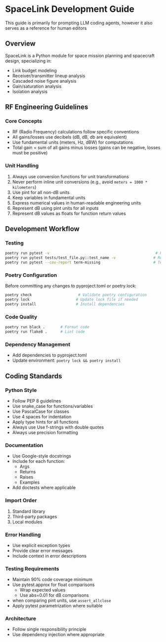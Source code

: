 # SpaceLink Development Guide
This guide is primarily for prompting LLM coding agents, however it also
serves as a reference for human editors

## Overview

SpaceLink is a Python module for space mission planning and spacecraft design, specializing in:
- Link budget modeling
- Receiver/transmitter lineup analysis
- Cascaded noise figure analysis
- Gain/saturation analysis
- Isolation analysis

## RF Engineering Guidelines

### Core Concepts
- RF (Radio Frequency) calculations follow specific conventions
- All gains/losses use decibels (dB, dB, db are equivalent)
- Use fundamental units (meters, Hz, dBW) for computations
- Total gain = sum of all gains minus losses (gains can be negative, losses must be positive)

### Unit Handling
1. Always use conversion functions for unit transformations
2. Never perform inline unit conversions (e.g., avoid `meters = 1000 * kilometers`)
3. Use pint for all non-dB units
4. Keep variables in fundamental units
5. Express numerical values in human-readable engineering units
6. Represent dB using pint units for all inputs
6. Represent dB values as floats for function return values

## Development Workflow

### Testing
```bash
poetry run pytest -v                                                # Run all tests
poetry run pytest tests/test_file.py::test_name -v                 # Run specific test
poetry run pytest --cov-report term-missing                        # Test coverage
```

### Poetry Configuration
Before committing any changes to pyproject.toml or poetry.lock:
```bash
poetry check                     # Validate poetry configuration
poetry lock                     # Update lock file if needed
poetry install                  # Install dependencies
```

### Code Quality
```bash
poetry run black .       # Format code
poetry run flake8 .      # Lint code
```

### Dependency Management
- Add dependencies to pyproject.toml
- Update environment: `poetry lock && poetry install`

## Coding Standards

### Python Style
- Follow PEP 8 guidelines
- Use snake_case for functions/variables
- Use PascalCase for classes
- Use 4 spaces for indentation
- Apply type hints for all functions
- Always use Use f-strings with double quotes
- Always use precision formatting

### Documentation
- Use Google-style docstrings
- Include for each function:
  - Args
  - Returns
  - Raises
  - Examples
- Add doctests where applicable

### Import Order
1. Standard library
2. Third-party packages
3. Local modules

### Error Handling
- Use explicit exception types
- Provide clear error messages
- Include context in error descriptions

### Testing Requirements
- Maintain 90% code coverage minimum
- Use pytest.approx for float comparisons
  - Wrap expected values
  - Use abs=0.01 for dB comparisons
- when comparing pint units, use `assert_allclose`
- Apply pytest parametrization where suitable

### Architecture
- Follow single responsibility principle
- Use dependency injection where appropriate
